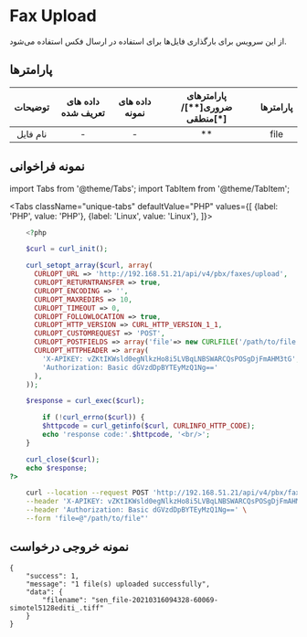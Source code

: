 
# Fax Upload

از این سرویس برای بارگذاری فایل‌ها برای استفاده در ارسال فکس استفاده می‌شود.

## پارامتر‌ها
|     توضیحات     | داده های تعریف شده | داده های نمونه | پارامترهای ضروری[**]/منطقی[*] | پارامترها |
|:---------------:|:------------------:|:--------------:|:----------------------:|:---------:|
| نام فایل |          -         |        -       |           **           |    file   |



## نمونه فراخوانی

import Tabs from '@theme/Tabs';
import TabItem from '@theme/TabItem';

<Tabs
   className="unique-tabs" 
    defaultValue="PHP"
    values={[
        {label: 'PHP', value: 'PHP'},
		{label: 'Linux', value: 'Linux'},
    ]}>
<TabItem value="PHP">

```php
	<?php

	$curl = curl_init();

	curl_setopt_array($curl, array(
	  CURLOPT_URL => 'http://192.168.51.21/api/v4/pbx/faxes/upload',
	  CURLOPT_RETURNTRANSFER => true,
	  CURLOPT_ENCODING => '',
	  CURLOPT_MAXREDIRS => 10,
	  CURLOPT_TIMEOUT => 0,
	  CURLOPT_FOLLOWLOCATION => true,
	  CURLOPT_HTTP_VERSION => CURL_HTTP_VERSION_1_1,
	  CURLOPT_CUSTOMREQUEST => 'POST',
	  CURLOPT_POSTFIELDS => array('file'=> new CURLFILE('/path/to/file')),
	  CURLOPT_HTTPHEADER => array(
		'X-APIKEY: vZKtIKWsld0egNlkzHo8i5LVBqLNBSWARCQsPOSgDjFmAHM3tG',
		'Authorization: Basic dGVzdDpBYTEyMzQ1Ng=='
	  ),
	));

	$response = curl_exec($curl);

		if (!curl_errno($curl)) {
		$httpcode = curl_getinfo($curl, CURLINFO_HTTP_CODE);
		echo 'response code:'.$httpcode, '<br/>';
	}

	curl_close($curl);
	echo $response;
?>
```

</TabItem>

<TabItem value="Linux">

```bash
	curl --location --request POST 'http://192.168.51.21/api/v4/pbx/faxes/upload' \
	--header 'X-APIKEY: vZKtIKWsld0egNlkzHo8i5LVBqLNBSWARCQsPOSgDjFmAHM3tG' \
	--header 'Authorization: Basic dGVzdDpBYTEyMzQ1Ng==' \
	--form 'file=@"/path/to/file"'
```
</TabItem>
</Tabs>

## نمونه خروجی درخواست

```shell
{
    "success": 1,
    "message": "1 file(s) uploaded successfully",
    "data": {
        "filename": "sen_file-20210316094328-60069-simotel5128editi_.tiff"
    }
}
```
